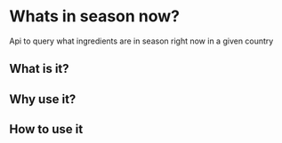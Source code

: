 Whats in season now?
=============

Api to query what ingredients are in season right now in a given country

## What is it?

## Why use it?

## How to use it
